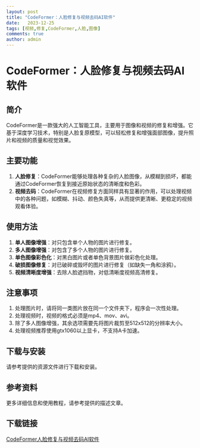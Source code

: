 ```yaml
---
layout: post
title: "CodeFormer：人脸修复与视频去码AI软件"
date:   2023-12-25
tags: [视频,修复,CodeFormer,人脸,图像]
comments: true
author: admin
---
```

# CodeFormer：人脸修复与视频去码AI软件

## 简介
CodeFormer是一款强大的人工智能工具，主要用于图像和视频的修复和增强。它基于深度学习技术，特别是人脸复原模型，可以轻松修复和增强面部图像，提升照片和视频的质量和视觉效果。

## 主要功能
1. **人脸修复**：CodeFormer能够处理各种复杂的人脸图像，从模糊到损坏，都能通过CodeFormer恢复到接近原始状态的清晰度和色彩。
2. **视频去码**：CodeFormer在视频修复方面同样具有显著的作用，可以处理视频中的各种问题，如模糊、抖动、颜色失真等，从而提供更清晰、更稳定的视频观看体验。

## 使用方法
1. **单人图像增强**：对只包含单个人物的图片进行修复。
2. **多人图像增强**：对包含了多个人物的图片进行修复。
3. **单色图像彩色化**：对黑白图片或者单色背景图片做彩色化处理。
4. **破损图像修复**：对已破碎或毁坏的图片进行修复（如缺失一角和涂鸦）。
5. **视频清晰度增强**：去除人脸遮挡物，对低清晰度视频高清修复。

## 注意事项
1. 处理图片时，请将同一类图片放在同一个文件夹下，程序会一次性处理。
2. 处理视频时，视频的格式必须是mp4、mov、avi。
3. 除了多人图像增强，其余选项需要先将图片裁剪至512x512的分辨率大小。
4. 处理视频推荐使用gtx1060以上显卡，不支持A卡加速。

## 下载与安装
请参考提供的资源文件进行下载和安装。

## 参考资料
更多详细信息和使用教程，请参考提供的描述文章。

## 下载链接

[CodeFormer人脸修复与视频去码AI软件](https://pan.quark.cn/s/a8e376b836a6)